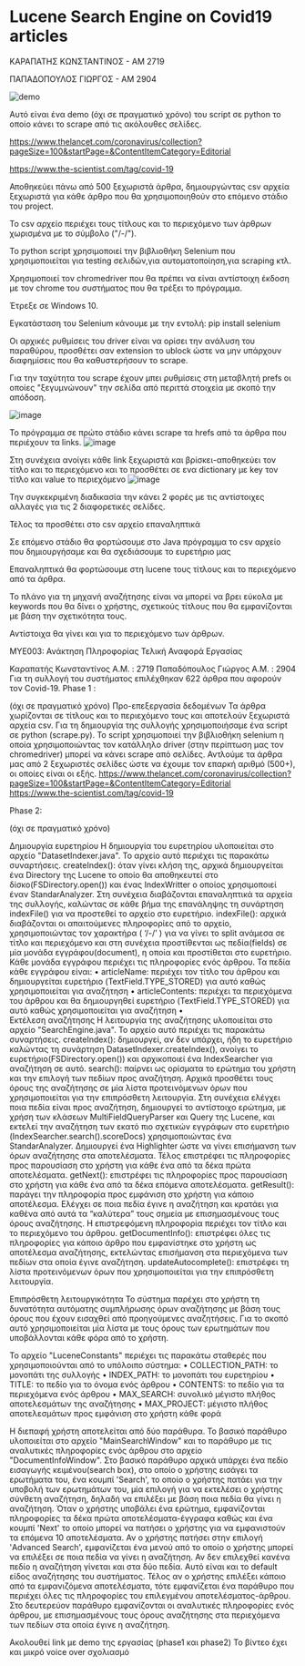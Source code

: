 # Lucene Search Engine on Covid19 articles
ΚΑΡΑΠΑΤΗΣ ΚΩΝΣΤΑΝΤΙΝΟΣ - ΑΜ 2719

ΠΑΠΑΔΟΠΟΥΛΟΣ ΓΙΩΡΓΟΣ - ΑΜ 2904

![demo](https://github.com/KonKar96/Lucene-Search-Engine-on-Covid19-articles-/blob/main/ezgif.com-gif-maker.gif)

Αυτό είναι ένα demo (όχι σε πραγματικό χρόνο) του script σε python το οποίο κάνει το scrape από τις ακόλουθες σελίδες.

https://www.thelancet.com/coronavirus/collection?pageSize=100&startPage=&ContentItemCategory=Editorial

https://www.the-scientist.com/tag/covid-19

Αποθηκεύει πάνω από 500 ξεχωριστά άρθρα, δημιουργώντας csv αρχεία ξεχωριστά για κάθε άρθρο που θα χρησιμοποιηθούν στο επόμενο στάδιο του project.

Το csv αρχείο περιέχει τους τίτλους και το περιεχόμενο των άρθρων χωρισμένα με το σύμβολο ("/-/").

Το python script χρησιμοποιεί την βιβλιοθήκη Selenium που χρησιμοποιείται για testing σελιδών,για αυτοματοποίηση,για scraping κτλ.

Χρησιμοποιεί τον chromedriver που θα πρέπει να είναι αντίστοιχη έκδοση με τον chrome του συστήματος που θα τρέξει το πρόγραμμα.

Έτρεξε σε Windows 10.

Εγκατάσταση του Selenium κάνουμε με την εντολή: pip install selenium

Οι αρχικές ρυθμίσεις του driver είναι να ορίσει την ανάλυση του παραθύρου, προσθέτει σαν extension το ublock ώστε να μην υπάρχουν διαφημίσεις που θα καθυστερήσουν το scrape.

Για την ταχύτητα του scrape έχουν μπει ρυθμίσεις στη μεταβλητή prefs οι οποίες "ξεγυμνώνουν" την σελίδα από περιττά στοιχεία με σκοπό την απόδοση.

![image](https://user-images.githubusercontent.com/25888398/115105946-90d28e80-9f6a-11eb-9d97-3eb6fd4d5bec.png)

Το πρόγραμμα σε πρώτο στάδιο κάνει scrape τα hrefs από τα άρθρα που περιέχουν τα links.
![image](https://user-images.githubusercontent.com/25888398/115105965-a5af2200-9f6a-11eb-91d3-6a1516020b23.png)

Στη συνέχεια ανοίγει κάθε link ξεχωριστά και βρίσκει-αποθηκεύει τον τίτλο και το περιεχόμενο και το προσθέτει σε ενα dictionary με key τον τίτλο και value το περιεχόμενο
![image](https://user-images.githubusercontent.com/25888398/115105971-aba50300-9f6a-11eb-9c4c-e6a18ac91e24.png)

Την συγκεκριμένη διαδικασία την κάνει 2 φορές με τις αντίστοιχες αλλαγές για τις 2 διαφορετικές σελίδες.

Τέλος τα προσθέτει στο csv αρχείο επαναληπτικά

Σε επόμενο στάδιο θα φορτώσουμε στο Java πρόγραμμα το csv αρχείο που δημιουργήσαμε και θα σχεδιάσουμε το ευρετήριο μας

Επαναληπτικά θα φορτώσουμε στη lucene τους τίτλους και το περιεχόμενο από τα άρθρα.

Το πλάνο για τη μηχανή αναζήτησης είναι να μπορεί να βρει εύκολα με keywords που θα δίνει ο χρήστης, σχετικούς τίτλους που θα εμφανίζονται με βάση την σχετικότητα τους.

Αντίστοιχα θα γίνει και για το περιεχόμενο των άρθρων.






ΜΥΕ003: Ανάκτηση Πληροφορίας Τελική Αναφορά Εργασίας

Καραπατής Κωνσταντίνος Α.Μ. : 2719 Παπαδόπουλος Γιώργος Α.Μ. : 2904
Για τη συλλογή του συστήματος επιλέχθηκαν 622 άρθρα που αφορούν τον Covid-19. 
Phase 1 : 
 
(όχι σε πραγματικό χρόνο)
Προ-επεξεργασία δεδομένων
Τα άρθρα χωρίζονται σε τίτλους και το περιεχόμενο τους και αποτελούν ξεχωριστά αρχεία csv.
Για τη δημιουργία της συλλογής χρησιμοποιήσαμε ένα script σε python (scrape.py). Το script χρησιμοποιεί την βιβλιοθήκη selenium η οποία χρησιμοποιώντας τον κατάλληλο driver (στην περίπτωση μας τον chromedriver) μπορεί να κάνει scrape από σελίδες. Αντλούμε τα άρθρα μας από 2 ξεχωριστές σελίδες ώστε να έχουμε τον επαρκή αριθμό (500+), οι οποίες είναι οι εξής.
https://www.thelancet.com/coronavirus/collection?pageSize=100&startPage=&ContentItemCategory=Editorial
https://www.the-scientist.com/tag/covid-19








Phase 2:

 
(όχι σε πραγματικό χρόνο)

Δημιουργία ευρετηρίου
Η δημιουργία του ευρετηρίου υλοποιείται στο αρχείο "DatasetIndexer.java". Το αρχείο αυτό περιέχει τις παρακάτω συναρτήσεις.
createIndex(): όταν γίνει κλήση της, αρχικά δημιουργείται ένα Directory της Lucene το οποίο θα αποθηκευτεί στο δίσκο(FSDirectory.open()) και ένας IndexWritter ο οποίος χρησιμοποιεί έναν StandarAnalyzer. Στη συνέχεια διαβάζονται επαναληπτικά τα αρχεία της συλλογής, καλώντας σε κάθε βήμα της επανάληψης τη συνάρτηση indexFile() για να προστεθεί το αρχείο στο ευρετήριο. indexFile(): αρχικά διαβάζονται οι απαιτούμενες πληροφορίες από το αρχείο, χρησιμοποιώντας τον χαρακτήρα ( ‘/-/’ ) για να γίνει το split ανάμεσα σε τίτλο και περιεχόμενο και στη συνέχεια προστίθενται ως πεδία(fields) σε μία μονάδα εγγράφου(document), η οποία και προστίθεται στο ευρετήριο. Κάθε μονάδα εγγράφου περιέχει τις πληροφορίες ενός άρθρου. Τα πεδία κάθε εγγράφου είναι:
•	articleName: περιέχει τον τίτλο του άρθρου και δημιουργείται ευρετήριο (TextField.TYPE_STORED) για αυτό καθώς χρησιμοποιείται για αναζήτηση
•	articleContents: περιέχει τα περιεχόμενα του άρθρου και θα δημιουργηθεί ευρετήριο (TextField.TYPE_STORED) για αυτό καθώς χρησιμοποιείται για αναζήτηση
•	
Εκτέλεση αναζήτησης
Η λειτουργία της αναζήτησης υλοποιείται στο αρχείο "SearchEngine.java". Το αρχείο αυτό περιέχει τις παρακάτω συναρτήσεις.
createIndex(): δημιουργεί, αν δεν υπάρχει, ήδη το ευρετήριο καλώντας τη συνάρτηση DatasetIndexer.createIndex(), ανοίγει το ευρετήριο(FSDirectory.open()) και αρχικοποιεί ένα IndexSearcher για αναζήτηση σε αυτό.
search(): παίρνει ως ορίσματα το ερώτημα του χρήστη και την επιλογή των πεδίων προς αναζήτηση. Αρχικά προσθέτει τους όρους της αναζήτησης σε μία λίστα προτεινόμενων όρων που χρησιμοποιείται για την επιπρόσθετη λειτουργία. Στη συνέχεια ελέγχει ποια πεδία είναι προς αναζήτηση, δημιουργεί το αντίστοιχο ερώτημα, με χρήση των κλάσεων MultiFieldQueryParser και Query της Lucene, και εκτελεί την αναζήτηση των εκατό πιο σχετικών εγγράφων στο ευρετήριο (IndexSearcher.search().scoreDocs) χρησιμοποιώντας ένα StandarAnalyzer. Δημιουργεί ένα Highlighter ώστε να γίνει επισήμανση των όρων αναζήτησης στα αποτελέσματα. Τέλος επιστρέφει τις πληροφορίες προς παρουσίαση στο χρήστη για κάθε ένα από τα δέκα πρώτα αποτελέσματα.
getNext(): επιστρέφει τις πληροφορίες προς παρουσίαση στο χρήστη για κάθε ένα από τα δέκα επόμενα αποτελέσματα.
getResult(): παράγει την πληροφορία προς εμφάνιση στο χρήστη για κάποιο αποτέλεσμα. Ελέγχει σε ποια πεδία έγινε η αναζήτηση και κρατάει για καθένα από αυτά τα “καλύτερα” τους σημεία με
επισημασμένους τους όρους αναζήτησης. Η επιστρεφόμενη πληροφορία περιέχει τον τίτλο και το περιεχόμενο του άρθρου. 
getDocumentInfo(): επιστρέφει όλες τις πληροφορίες για κάποιο άρθρο που εμφανίστηκε στο χρήστη ως αποτέλεσμα αναζήτησης, εκτελώντας επισήμανση στα περιεχόμενα των πεδίων στα οποία έγινε αναζήτηση.
updateAutocomplete(): επιστρέφει τη λίστα προτεινόμενων όρων που χρησιμοποιείται για την επιπρόσθετη λειτουργία.

Επιπρόσθετη λειτουργικότητα
Το σύστημα παρέχει στο χρήστη τη δυνατότητα αυτόματης συμπλήρωσης όρων αναζήτησης με βάση τους όρους που έχουν εισαχθεί από προηγούμενες αναζητήσεις. Για το σκοπό αυτό χρησιμοποιείται μία λίστα με τους όρους των ερωτημάτων που υποβάλλονται κάθε φόρα από το χρήστη.

Το αρχείο "LuceneConstants" περιέχει τις παρακάτω σταθερές που χρησιμοποιούνται από το υπόλοιπο σύστημα:
•	COLLECTION_PATH: το μονοπάτι της συλλογής
•	INDEX_PATH: το μονοπάτι του ευρετηρίου
•	TITLE: το πεδίο για το όνομα ενός άρθρου
•	CONTENTS: το πεδίο για τα περιεχόμενα ενός άρθρου
•	MAX_SEARCH: συνολικό μέγιστο πλήθος αποτελεσμάτων της αναζήτησης
•	MAX_PROJECT: μέγιστο πλήθος αποτελεσμάτων προς εμφάνιση στο χρήστη κάθε φορά

Η διεπαφή χρήστη αποτελείται από δύο παράθυρα. Το βασικό παράθυρο υλοποιείται στο αρχείο "MainSearchWindow" και το παράθυρο με τις αναλυτικές πληροφορίες ενός άρθρου στο αρχείο "DocumentInfoWindow".
Στο βασικό παράθυρο αρχικά υπάρχει ένα πεδίο εισαγωγής κειμένου(search box), στο οποίο ο χρήστης εισάγει τα ερωτήματα του, ένα κουμπί 'Search', το οποίο ο χρήστης πατάει για την υποβολή των ερωτημάτων του, μία επιλογή για να εκτελέσει ο χρήστης σύνθετη αναζήτηση, δηλαδή να επιλέξει με βάση ποια πεδία θα γίνει η αναζήτηση. Όταν ο χρήστης υποβάλει ένα ερώτημα, εμφανίζονται πληροφορίες τα δέκα πρώτα αποτελέσματα-έγγραφα καθώς και ένα κουμπί 'Next' το οποίο μπορεί να πατήσει ο χρήστης για να εμφανιστούν τα επόμενα 10 αποτελέσματα. Αν ο χρήστης πατήσει στην επιλογή 'Advanced Search', εμφανίζεται ένα μενού από το οποίο ο χρήστης μπορεί να επιλέξει σε ποια πεδία να γίνει η αναζήτηση. Αν δεν επιλεχθεί κανένα πεδίο η αναζήτηση γίνεται και στα δύο πεδία. Αυτό είναι και το default είδος αναζήτησης του συστήματος. Τέλος αν ο χρήστης επιλέξει κάποιο από τα εμφανιζόμενα αποτελέσματα, τότε εμφανίζεται ένα παράθυρο που περιέχει όλες τις πληροφορίες του επιλεγμένου αποτελέσματος-άρθρου.
Στο δευτερεύον παράθυρο εμφανίζονται οι αναλυτικές πληροφορίες ενός άρθρου, με επισημασμένους τους όρους αναζήτησης στα περιεχόμενα των πεδίων στα οποία έγινε η αναζήτηση.

Ακολουθεί link με demo της εργασίας (phase1 και phase2)
Το βίντεο έχει και μικρό voice over σχολιασμό

